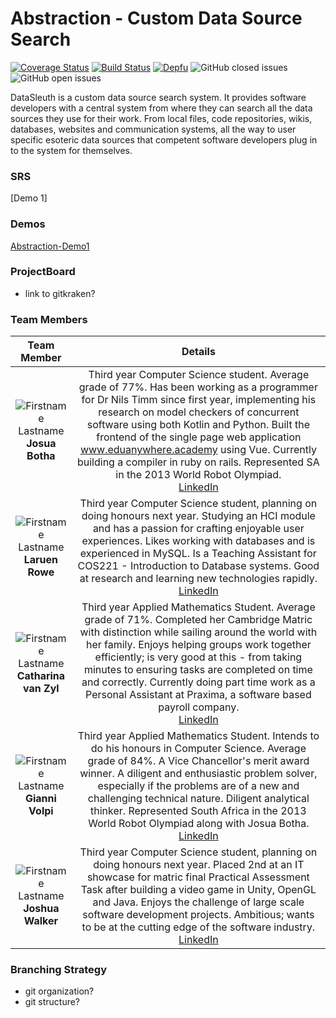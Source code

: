 # Abstraction - Custom Data Source Search

[![Coverage Status](https://coveralls.io/repos/github/COS301-SE-2021/Custom-Data-Source-Search/badge.svg?branch=development)](https://coveralls.io/github/COS301-SE-2021/Custom-Data-Source-Search?branch=development)
[![Build Status](https://travis-ci.com/COS301-SE-2021/Custom-Data-Source-Search.svg?branch=development)](https://travis-ci.com/COS301-SE-2021/Custom-Data-Source-Search)
[![Depfu](https://badges.depfu.com/badges/6e835e46e3121642adf08ae7b26aa0ad/overview.svg)](https://depfu.com/github/COS301-SE-2021/Custom-Data-Source-Search?project_id=27213)
![GitHub closed issues](https://img.shields.io/github/issues-closed-raw/COS301-SE-2021/Custom-Data-Source-Search)
![GitHub open issues](https://img.shields.io/github/issues-raw/COS301-SE-2021/Custom-Data-Source-Search)

DataSleuth is a custom data source search system. It provides software developers 
with a central system from where they can search all the data sources they use for 
their work. From local files, code repositories, wikis, databases, 
websites and communication systems, all the way to user specific esoteric
data sources that competent software developers plug in to the system for themselves.

### SRS
[Demo 1]

### Demos
[Abstraction-Demo1](https://drive.google.com/file/d/1WIq43rK1QcAUI2rphf7WnFq0o-pYTh03/view?usp=sharing)

### ProjectBoard
- link to gitkraken?

### Team Members


| **Team Member** | **Details** |
| :----: | :-----: | 
| ![Firstname Lastname](https://i.ibb.co/d0kSPY3/josua-circ.png "Josua Botha") <br/> **Josua Botha** | Third year Computer Science student. Average grade of 77%. Has been working as a programmer for Dr Nils Timm since first year, implementing his research on model checkers of concurrent software using both Kotlin and Python. Built the frontend of the single page web application www.eduanywhere.academy using Vue. Currently building a compiler in ruby on rails. Represented SA in the 2013 World Robot Olympiad. <br/> [LinkedIn](https://www.linkedin.com/in/josua-botha-63417274/) |
| ![Firstname Lastname](https://i.ibb.co/CPkw44n/lauren-circ.png "Lauren Rowe") <br/> **Laruen Rowe** | Third year Computer Science student, planning on doing honours next year. Studying an HCI module and has a passion for crafting enjoyable user experiences. Likes working with databases and is experienced in MySQL. Is a Teaching Assistant for COS221 - Introduction to Database systems. Good at research and learning new technologies rapidly. <br/> [LinkedIn](https://www.linkedin.com/in/lauren-rowe-63b15b18b/)
| ![Firstname Lastname](https://i.ibb.co/HpJfTy7/marike-circ.png "Catharina van Zyl") <br/> **Catharina van Zyl** | Third year Applied Mathematics Student. Average grade of 71%. Completed her Cambridge Matric with distinction while sailing around the world with her family. Enjoys helping groups work together efficiently; is very good at this - from taking minutes to ensuring tasks are completed on time and correctly. Currently doing part time work as a Personal Assistant at Praxima, a software based payroll company. <br/> [LinkedIn](https://www.linkedin.com/in/catharina-van-zyl-a3286b20b/)
| ![Firstname Lastname](https://i.ibb.co/9vbJdNY/gianni-circ-rs.png "Gianni Volpi") <br/> **Gianni Volpi** | Third year Applied Mathematics Student. Intends to do his honours in Computer Science. Average grade of 84%. A Vice Chancellor's merit award winner. A diligent and enthusiastic problem solver, especially if the problems are of a new and challenging technical nature. Diligent analytical thinker. Represented South Africa in the 2013 World Robot Olympiad along with Josua Botha. <br/> [LinkedIn](https://www.linkedin.com/in/gianni-volpi)
| ![Firstname Lastname](https://i.ibb.co/82Ccdzs/josh-circ.png "Joshua Walker") <br/> **Joshua Walker** | Third year Computer Science student, planning on doing honours next year. Placed 2nd at an IT showcase for matric final Practical Assessment Task after building a video game in Unity, OpenGL and Java. Enjoys the challenge of large scale software development projects. Ambitious; wants to be at the cutting edge of the software industry. <br/> [LinkedIn](https://www.linkedin.com/in/joshua-walker-7b0816208)

### Branching Strategy
- git organization?
- git structure?
